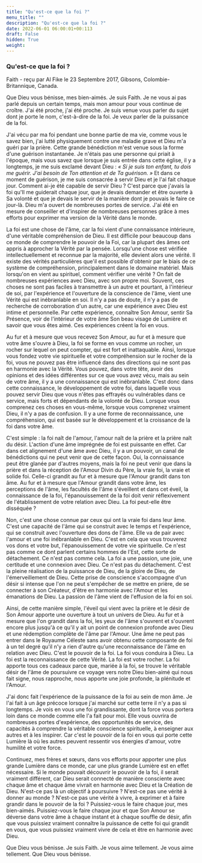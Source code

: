 ```yaml
---
title: "Qu'est-ce que la foi ?"
menu_title: ""
description: "Qu'est-ce que la foi ?"
date: 2022-06-01 06:00:01+00:113
draft: False
hidden: True
weight:
---
```

### Qu'est-ce que la foi ?

Faith - reçu par Al Fike le 23 Septembre 2017, Gibsons, Colombie-Britannique, Canada.

Que Dieu vous bénisse, mes bien-aimés. Je suis Faith. Je ne vous ai pas parlé depuis un certain temps, mais mon amour pour vous continue de croître. J'ai été proche, j'ai été proche. Je suis venue vous parler du sujet dont je porte le nom, c'est-à-dire de la foi. Je veux parler de la puissance de la foi.

J'ai vécu par ma foi pendant une bonne partie de ma vie, comme vous le savez bien, j'ai lutté physiquement contre une maladie grave et Dieu m'a guéri par la prière. Cette grande bénédiction m'est venue sous la forme d'une guérison instantanée. Je n'étais pas une personne qui priait à l'époque, mais vous savez que lorsque je suis entrée dans cette église, il y a longtemps, je me suis exclamé devant Dieu : *« Si je suis ton enfant, tu dois me guérir. J'ai besoin de Ton attention et de Ta guérison. »* Et dans ce moment de guérison, je me suis consacrée à servir Dieu et je l'ai fait chaque jour. Comment ai-je été capable de servir Dieu ? C'est parce que j'avais la foi qu'Il me guiderait chaque jour, que je devais demander et être ouverte à Sa volonté et que je devais le servir de la manière dont je pouvais le faire ce jour-là. Dieu m'a ouvert de nombreuses portes de service. J'ai été en mesure de conseiller et d'inspirer de nombreuses personnes grâce à mes efforts pour exprimer ma version de la Vérité dans le monde.

La foi est une chose de l'âme, car la foi vient d'une connaissance intérieure, d'une véritable compréhension de Dieu. Il est difficile pour beaucoup dans ce monde de comprendre le pouvoir de la Foi, car la plupart des âmes ont appris à approcher la Vérité par la pensée. Lorsqu'une chose est vérifiée intellectuellement et reconnue par la majorité, elle devient alors une vérité. Il existe des vérités particulières que'il est possible d'obtenir par le biais de ce système de compréhension, principalement dans le domaine matériel. Mais lorsqu'on en vient au spirituel, comment vérifier une vérité ? On fait de nombreuses expériences avec Dieu, avec son propre moi. Souvent, ces choses ne sont pas faciles à transmettre à un autre et pourtant, à l'intérieur de soi, par l'expérience et l'ouverture de la conscience de l'âme, vient une Vérité qui est inébranlable en soi. Il n'y a pas de doute, il n'y a pas de recherche de corroboration d'un autre, car une expérience avec Dieu est intime et personnelle. Par cette expérience, connaître Son Amour, sentir Sa Présence, voir de l'intérieur de votre âme Son beau visage de Lumière et savoir que vous êtes aimé. Ces expériences créent la foi en vous. 

Au fur et à mesure que vous recevez Son Amour, au fur et à mesure que votre âme s'ouvre à Dieu, la foi se forme en vous comme un rocher, un rocher sur lequel on peut compter, qui est fort et inattaquable. Ainsi, lorsque vous fondez votre vie spirituelle et votre compréhension sur le rocher de la foi, vous ne pouvez pas être influencé dans des directions qui ne sont pas en harmonie avec la Vérité. Vous pouvez, dans votre tête, avoir des opinions et des idées différentes sur ce que vous avez vécu, mais au sein de votre âme, il y a une connaissance qui est inébranlable. C'est donc dans cette connaissance, le développement de votre foi, dans laquelle vous pouvez servir Dieu que vous n'êtes pas effrayés ou vulnérables dans ce service, mais forts et dépendants de la volonté de Dieu. Lorsque vous comprenez ces choses en vous-même, lorsque vous comprenez vraiment Dieu, il n'y a pas de confusion. Il y a une forme de reconnaissance, une compréhension, qui est basée sur le développement et la croissance de la foi dans votre âme.

C'est simple : la foi naît de l'amour, l'amour naît de la prière et la prière naît du désir. L'action d'une âme imprégnée de foi est puissante en effet. Car dans cet alignement d'une âme avec Dieu, il y a un pouvoir, un canal de bénédictions qui ne peut venir que de cette façon. Oui, la connaissance peut être glanée par d'autres moyens, mais la foi ne peut venir que dans la prière et dans la réception de l'Amour Divin du Père, la vraie foi, la vraie et solide foi. Celle-ci grandit au fur et à mesure que l'Amour grandit dans ton âme. Au fur et à mesure que l'Amour grandit dans votre âme, les perceptions de l'âme, les facultés de l'âme s'éveillent et dans cet éveil, la connaissance de la foi, l'épanouissement de la foi doit venir réflexivement de l'établissement de votre relation avec Dieu. La foi peut-elle être disséquée ? 

Non, c'est une chose connue par ceux qui ont la vraie foi dans leur âme. C'est une capacité de l'âme qui se construit avec le temps et l'expérience, qui se construit avec l'ouverture des dons de l'âme. Elle va de pair avec l'amour et une foi inébranlable en Dieu. C'est en cela que vous trouverez vos dons et votre but, l'épanouissement de votre vie spirituelle. Ce n'est pas comme ce dont parlent certains hommes de l'Est, cette sorte de détachement. Ce n'est pas comme cela. La foi a une passion, une joie, une certitude et une connexion avec Dieu. Ce n'est pas du détachement. C'est la pleine réalisation de la puissance de Dieu, de la gloire de Dieu, de l'émerveillement de Dieu. Cette prise de conscience s'accompagne d'un désir si intense que l'on ne peut s'empêcher de se mettre en prière, de se connecter à son Créateur, d'être en harmonie avec l'Amour et les émanations de Dieu. La passion de l'âme vient de l'effusion de la foi en soi.

Ainsi, de cette manière simple, l'éveil qui vient avec la prière et le désir de Son Amour apporte une ouverture à tout un univers de Dieu. Au fur et à mesure que l'on grandit dans la foi, les yeux de l'âme s'ouvrent et s'ouvrent encore plus jusqu'à ce qu'il y ait un point de connexion profonde avec Dieu et une rédemption complète de l'âme par l'Amour. Une âme ne peut pas entrer dans le Royaume Céleste sans avoir obtenu cette composante de foi à un tel degré qu'il n'y a rien d'autre qu'une reconnaissance de l'âme en relation avec Dieu. C'est le pouvoir de la foi. La foi vous conduira à Dieu. La foi est la reconnaissance de cette Vérité. La foi est votre rocher. La foi apporte tous ces cadeaux parce que, mariée à la foi, se trouve le véritable désir de l'âme de poursuivre ce voyage vers notre Dieu bien-aimé qui nous fait signe, nous rapproche, nous apporte une joie profonde, la plénitude et l'Amour.

J'ai donc fait l'expérience de la puissance de la foi au sein de mon âme. Je l'ai fait à un âge précoce lorsque j'ai marché sur cette terre il n'y a pas si longtemps. Je vois en vous une foi grandissante, dont la force vous portera loin dans ce monde comme elle l'a fait pour moi. Elle vous ouvrira de nombreuses portes d'expérience, des opportunités de service, des capacités à comprendre la véritable conscience spirituelle, à enseigner aux autres et à les inspirer. Car c'est le pouvoir de la foi en vous qui porte cette Lumière là où les autres peuvent ressentir vos énergies d'amour, votre humilité et votre force.

Continuez, mes frères et sœurs, dans vos efforts pour apporter une plus grande Lumière dans ce monde, car une plus grande Lumière est en effet nécessaire. Si le monde pouvait découvrir le pouvoir de la foi, il serait vraiment différent, car Dieu serait connecté de manière consciente avec chaque âme et chaque âme vivrait en harmonie avec Dieu et la Création de Dieu. N'est-ce pas là un objectif à poursuivre ? N'est-ce pas une vérité à donner au monde ? N'est-ce pas une vérité à vivre, à exprimer et à faire grandir dans le pouvoir de la foi ? Puissiez-vous le faire chaque jour, mes bien-aimés. Puissiez-vous le faire chaque jour et que Son Amour se déverse dans votre âme à chaque instant et à chaque souffle de désir, afin que vous puissiez vraiment connaître la puissance de cette foi qui grandit en vous, que vous puissiez vraiment vivre de cela et être en harmonie avec Dieu.

Que Dieu vous bénisse. Je suis Faith. Je vous aime tellement. Je vous aime tellement. Que Dieu vous bénisse.
